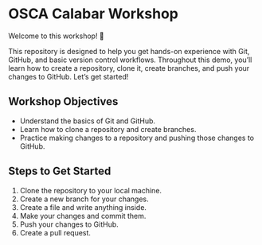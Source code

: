 # OSCA Calabar Workshop

Welcome to this workshop! 🎉

This repository is designed to help you get hands-on experience with Git, GitHub, and basic version control workflows. Throughout this demo, you’ll learn how to create a repository, clone it, create branches, and push your changes to GitHub. Let’s get started!

## Workshop Objectives

- Understand the basics of Git and GitHub.
- Learn how to clone a repository and create branches.
- Practice making changes to a repository and pushing those changes to GitHub.

## Steps to Get Started

1. Clone the repository to your local machine.
2. Create a new branch for your changes.
3. Create a file and write anything inside.
4. Make your changes and commit them.
5. Push your changes to GitHub.
6. Create a pull request.
